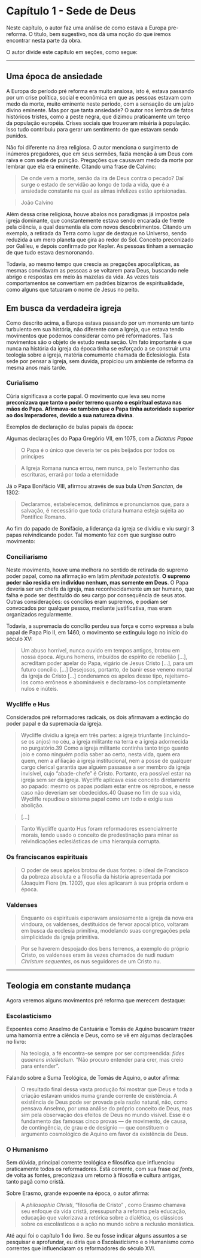 # Capítulo 1 - Sede de Deus

Neste capítulo, o autor faz uma análise de como estava a Europa pre-reforma. O título, bem sugestivo, nos dá uma noção do que iremos encontrar nesta parte da obra.

O autor divide este capítulo em seções, como segue:

---

## Uma época de ansiedade

A Europa do período pré reforma era muito ansiosa, isto é, estava passando por um crise política, social e econômica em que as pessoas estavam com medo da morte, muito eminente neste período, com a sensação de um juízo divino eminente. Mas por que tanta ansiedade? O autor nos lembra de fatos históricos tristes, como a peste negra, que dizimou praticamente um terço da população européia. Crises sociais que trouxeram miséria à população. Isso tudo contribuiu para gerar um sentimento de que estavam sendo punidos.

Não foi diferente na área religiosa. O autor menciona o surgimento de inúmeros pregadores, que em seus sermões, fazia menção à um Deus com raiva e com sede de punição. Pregações que causavam medo da morte por lembrar que ela era eminente. Citando uma frase de Calvino:

> De onde vem a morte, senão da ira de Deus contra o
pecado? Daí surge o estado de servidão ao longo de toda a vida, que é a ansiedade
constante na qual as almas infelizes estão aprisionadas.

> João Calvino

Além dessa crise religiosa, houve abalos nos paradigmas já impostos pela igreja dominante, que constantemente estava sendo encarada de frente pela ciência, a qual desmentia ela com novos descobrimentos. Citando um exemplo, a retirada da Terra como lugar de destaque no Universo, sendo reduzida a um mero planeta que gira ao redor do Sol. Conceito preconizado por Galileu, e depois confirmado por Kepler. As pessoas tinham a sensação de que tudo estava desmoronando.

Todavia, ao mesmo tempo que crescia as pregações apocalípticas, as mesmas convidavam as pessoas a se voltarem para Deus, buscando nele abrigo e respostas em meio às mazelas da vida. As vezes tais comportamentos se convertiam em padrões bizarros de espiritualidade, como alguns que tatuaram o nome de Jesus no peito.

## Em busca da verdadeira igreja

Como descrito acima, a Europa estava passando por um momento um tanto turbulento em sua história, não diferente com a Igreja, que estava tendo movimentos que podemos considerar como pré reformadores. Tais movimentos são o objeto de estudo nesta seção. Um fato importante é que nunca na história da igreja da época tinha se esforçado a se construir uma teologia sobre a igreja, matéria comumente chamada de Eclesiologia. Esta sede por pensar a igreja, sem duvida, propiciou um ambiente de reforma da mesma anos mais tarde.

### Curialismo

Cúria significava a corte papal. O movimento que leva seu nome **preconizava que tanto o poder terreno quanto o espiritual estava nas mãos do Papa. Afirmava-se também que o Papa tinha autoridade superior ao dos Imperadores, devido a sua natureza divina**.

Exemplos de declaração de bulas papais da época:

Algumas declarações do Papa Gregório VII, em 1075, com a *Dictatus Papae*

> O Papa é o único que deveria ter os pés beijados por todos os príncipes

> A Igreja Romana nunca errou, nem nunca, pelo Testemunho das escrituras, errará por toda a eternidade

Já o Papa Bonifácio VIII, afirmou através de sua bula *Unan Sanctan*, de 1302:

> Declaramos, estabelecemos, definimos e pronunciamos que, para a salvação, é necessário que toda criatura humana esteja sujeita ao Pontífice Romano.

Ao fim do papado de Bonifácio, a liderança da igreja se dividiu e viu surgir 3 papas reivindicando poder. Tal momento fez com que surgisse outro movimento:

### Conciliarismo

Neste movimento, houve uma melhora no sentido de retirada do supremo poder papal, como na afirmação em latim *plenitude potestatis*. **O supremo poder não residia em indivíduo nenhum, mas somente em Deus**. O Papa deveria ser um chefe da igreja, mas reconhecidamente um ser humano, que falha e pode ser destituído do seu cargo por consequência de seus atos. Outras considerações: os concílios eram supremos, e podiam ser convocados por qualquer pessoa, mediante justificativa, mas eram organizados regularmente.

Todavia, a supremacia do concílio perdeu sua força e como expressa a bula papal de Papa Pio II, em 1460, o movimento se extinguiu logo no início do século XV:

> Um abuso horrível, nunca ouvido em tempos antigos, brotou em nossa época.
Alguns homens, imbuídos de espírito de rebelião [...], acreditam poder apelar do
Papa, vigário de Jesus Cristo [...], para um futuro concílio. [...] Desejosos,
portanto, de banir esse veneno mortal da igreja de Cristo [...] condenamos os apelos
desse tipo, rejeitamo-los como errôneos e abomináveis e declaramo-los
completamente nulos e inúteis.

### Wycliffe e Hus

Considerados pré reformadores radicais, os dois afirmavam a extinção do poder papal e da supremacia da igreja.

> Wycliffe dividiu a igreja em três partes: a igreja triunfante (incluindo-se os
anjos) no céu, a igreja militante na terra e a igreja adormecida no purgatório.39
Como a igreja militante continha tanto trigo quanto joio e como ninguém podia
saber ao certo, nesta vida, quem era quem, nem a afiliação à igreja institucional,
nem a posse de qualquer cargo clerical garantia que alguém passasse a ser membro
da igreja invisível, cujo “abade-chefe” é Cristo. Portanto, era possível estar na
igreja sem ser da igreja. Wycliffe aplicava esse conceito diretamente ao papado:
mesmo os papas podiam estar entre os réprobos, e nesse caso não deveriam ser
obedecidos.40 Quase no fim de sua vida, Wycliffe repudiou o sistema papal como
um todo e exigiu sua abolição.

> [...]

> Tanto Wycliffe quanto Hus foram reformadores essencialmente morais, tendo
usado o conceito de predestinação para minar as reivindicações eclesiásticas de uma
hierarquia corrupta.

### Os franciscanos espirituais

> O poder de seus apelos brotou de duas fontes: o ideal de
Francisco da pobreza absoluta e a filosofia da história apresentada por (Joaquim
Fiore (m. 1202), que eles aplicaram à sua própria ordem e época.

### Valdenses

> Enquanto os espirituais esperavam ansiosamente a igreja da nova era vindoura,
os valdenses, destituídos de fervor apocalíptico, voltaram em busca da ecclesia
primitiva, modelando suas congregações pela simplicidade da igreja primitiva.

> Por se haverem despojado dos bens terrenos, a exemplo do próprio Cristo, os
valdenses eram às vezes chamados de nudi *nudum Christum sequentes*, os nus
seguidores de um Cristo nu.

---

## Teologia em constante mudança

Agora veremos alguns movimentos pré reforma que merecem destaque:

### Escolasticismo

Expoentes como Anselmo de Cantuária e Tomás de Aquino buscaram trazer uma hamornia entre a ciência e Deus, como se vê em algumas declarações no livro:

> Na teologia, a fé encontra-se sempre por ser compreendida: *fides
quaerens intellectum*. “Não procuro entender para crer, mas creio para
entender”.

Falando sobre a Suma Teológica, de Tomás de Aquino, o autor afirma:

> O resultado
final dessa vasta produção foi mostrar que Deus e toda a criação estavam unidos
numa grande corrente de existência. A existência de Deus pode ser provada pela
razão natural, não, como pensava Anselmo, por uma análise do próprio conceito
de Deus, mas sim pela observação dos efeitos de Deus no mundo visível. Esse é
o fundamento das famosas cinco provas — de movimento, de causa, de
contingência, de grau e de desígnio — que constituem o argumento cosmológico de Aquino em favor da existência de Deus.

### O Humanismo

Sem dúvida, principal corrente teológica e filosófica que influenciou praticamente todos os reformadores. Está corrente, com sua frase *ad fonts*, de volta as fontes, preconizava um retorno à filosofia e cultura antigas, tanto pagã como cristã.

Sobre Erasmo, grande expoente na época, o autor afirma:

> A *philosophia Christi*, “filosofia de Cristo” ,
como Erasmo chamava seu enfoque da vida cristã, pressupunha a reforma pela
educação, educação que valorizava a retórica sobre a dialética, os clássicos sobre
os escolásticos e a ação no mundo sobre a reclusão monástica.

Até aqui foi o capítulo 1 do livro. Se eu fosse indicar alguns assuntos a se pesquisar e aprofundar, eu diria que o Escolasticismo e o Humanismo como correntes que influenciaram os reformadores do século XVI.
